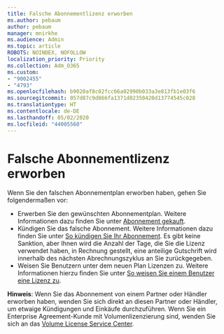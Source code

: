 ```yaml
---
title: Falsche Abonnementlizenz erworben
ms.author: pebaum
author: pebaum
manager: mnirkhe
ms.audience: Admin
ms.topic: article
ROBOTS: NOINDEX, NOFOLLOW
localization_priority: Priority
ms.collection: Adm_O365
ms.custom:
- "9002455"
- "4793"
ms.openlocfilehash: b9020af8c02fcc66a02990b033a3e813fb1e03f6
ms.sourcegitcommit: 057d87c9d866fa1371d02350420d13774545c028
ms.translationtype: HT
ms.contentlocale: de-DE
ms.lasthandoff: 05/02/2020
ms.locfileid: "44005560"
---
```

# <a name="purchased-wrong-subscription-license"></a>Falsche Abonnementlizenz erworben

Wenn Sie den falschen Abonnementplan erworben haben, gehen Sie folgendermaßen vor:

- Erwerben Sie den gewünschten Abonnementplan. Weitere Informationen dazu finden Sie unter [Abonnement gekauft](https://docs.microsoft.com/alchemyinsights/buy-a-subscription-to-office-365-for-business).
- Kündigen Sie das falsche Abonnement. Weitere Informationen dazu finden Sie unter [So kündigen Sie Ihr Abonnement](https://docs.microsoft.com/alchemyinsights/canceling-your-office-365-subscription).
Es gibt keine Sanktion, aber Ihnen wird die Anzahl der Tage, die Sie die Lizenz verwendet haben, in Rechnung gestellt, eine anteilige Gutschrift wird innerhalb des nächsten Abrechnungszyklus an Sie zurückgegeben.
- Weisen Sie Benutzern unter dem neuen Plan Lizenzen zu. Weitere Informationen hierzu finden Sie unter [So weisen Sie einem Benutzer eine Lizenz zu](https://docs.microsoft.com/alchemyinsights/how-to-assign-a-license-to-a-user).

**Hinweis**: Wenn Sie das Abonnement von einem Partner oder Händler erworben haben, wenden Sie sich direkt an diesen Partner oder Händler, um etwaige Kündigungen und Einkäufe durchzuführen. Wenn Sie ein Enterprise Agreement-Kunde mit Volumenlizenzierung sind, wenden Sie sich an das [Volume License Service Center](https://support.microsoft.com/help/4471406/how-to-contact-the-microsoft-volume-licensing-service-center).
